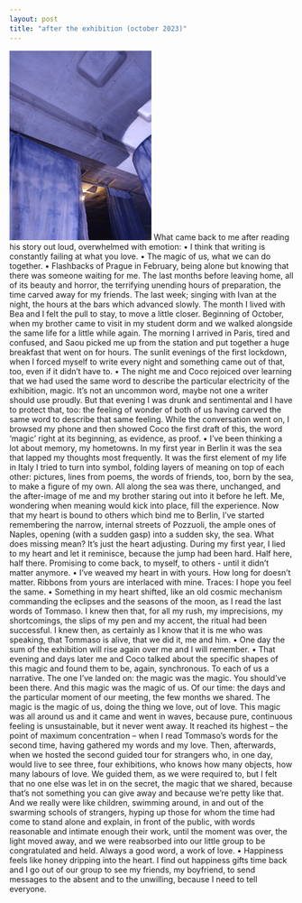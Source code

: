 ```yaml
---
layout: post
title: "after the exhibition (october 2023)"
---
```

<img src="/assets/blog_posts/posts/aftertheexhibition.jpeg.jpg" alt="exhibition picture" style='height: 50%; width: 50%; object-fit: contain'> 
What came back to me after reading his story out loud, overwhelmed with emotion:
•	I think that writing is constantly failing at what you love.
•	The magic of us, what we can do together.
•	Flashbacks of Prague in February, being alone but knowing that there was someone waiting for me. The last months before leaving home, all of its beauty and horror, the terrifying unending hours of preparation, the time carved away for my friends. The last week; singing with Ivan at the night, the hours at the bars which advanced slowly. The month I lived with Bea and I felt the pull to stay, to move a little closer. Beginning of October, when my brother came to visit in my student dorm and we walked alongside the same life for a little while again. The morning I arrived in Paris, tired and confused, and Saou picked me up from the station and put together a huge breakfast that went on for hours. The sunlit evenings of the first lockdown, when I forced myself to write every night and something came out of that, too, even if it didn’t have to.
•	The night me and Coco rejoiced over learning that we had used the same word to describe the particular electricity of the exhibition, magic. It’s not an uncommon word, maybe not one a writer should use proudly. But that evening I was drunk and sentimental and I have to protect that, too: the feeling of wonder of both of us having carved the same word to describe that same feeling. While the conversation went on, I browsed my phone and then showed Coco the first draft of this, the word ‘magic’ right at its beginning, as evidence, as proof.
•	I’ve been thinking a lot about memory, my hometowns. In my first year in Berlin it was the sea that lapped my thoughts most frequently. It was the first element of my life in Italy I tried to turn into symbol, folding layers of meaning on top of each other: pictures, lines from poems, the words of friends, too, born by the sea, to make a figure of my own. All along the sea was there, unchanged, and the after-image of me and my brother staring out into it before he left. Me, wondering when meaning would kick into place, fill the experience. Now that my heart is bound to others which bind me to Berlin, I’ve started remembering the narrow, internal streets of Pozzuoli, the ample ones of Naples, opening (with a sudden gasp) into a sudden sky, the sea. What does missing mean? It’s just the heart adjusting. During my first year, I lied to my heart and let it reminisce, because the jump had been hard. Half here, half there. Promising to come back, to myself, to others - until it didn’t matter anymore.
•	I’ve weaved my heart in with yours. How long for doesn’t matter. Ribbons from yours are interlaced with mine. Traces: I hope you feel the same.
•	Something in my heart shifted, like an old cosmic mechanism commanding the eclipses and the seasons of the moon, as I read the last words of Tommaso. I knew then that, for all my rush, my imprecisions, my shortcomings, the slips of my pen and my accent, the ritual had been successful. I knew then, as certainly as I know that it is me who was speaking, that Tommaso is alive, that we did it, me and him.
•	One day the sum of the exhibition will rise again over me and I will remember.
•	That evening and days later me and Coco talked about the specific shapes of this magic and found them to be, again, synchronous. To each of us a narrative. The one I’ve landed on: the magic was the magic. You should’ve been there. And this magic was the magic of us. Of our time: the days and the particular moment of our meeting, the few months we shared. The magic is the magic of us, doing the thing we love, out of love. This magic was all around us and it came and went in waves, because pure, continuous feeling is unsustainable, but it never went away. It reached its highest – the point of maximum concentration – when I read Tommaso’s words for the second time, having gathered my words and my love. Then, afterwards, when we hosted the second guided tour for strangers who, in one day, would live to see three, four exhibitions, who knows how many objects, how many labours of love. We guided them, as we were required to, but I felt that no one else was let in on the secret, the magic that we shared, because that’s not something you can give away and because we’re petty like that. And we really were like children, swimming around, in and out of the swarming schools of strangers, hyping up those for whom the time had come to stand alone and explain, in front of the public, with words reasonable and intimate enough their work, until the moment was over, the light moved away, and we were reabsorbed into our little group to be congratulated and held. Always a good word, a work of love.
•	Happiness feels like honey dripping into the heart. I find out happiness gifts time back and I go out of our group to see my friends, my boyfriend, to send messages to the absent and to the unwilling, because I need to tell everyone.
</div>
